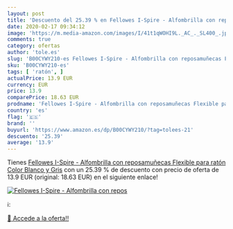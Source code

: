 ```yaml
---
layout: post
title: 'Descuento del 25.39 % en Fellowes I-Spire - Alfombrilla con repos'
date: 2020-02-17 09:34:12
image: 'https://m.media-amazon.com/images/I/41t1qWOHI9L._AC_._SL400_.jpg'
comments: true
category: ofertas
author: 'tole.es'
slug: 'B00CYWY210-es Fellowes I-Spire - Alfombrilla con reposamuñecas Flexible...'
sku: 'B00CYWY210-es'
tags: [ 'ratón', ]
actualPrice: 13.9 EUR
currency: EUR
price: 13.9
comparePrice: 18.63 EUR
prodname: 'Fellowes I-Spire - Alfombrilla con reposamuñecas Flexible para ratón  Color Blanco y Gris'
country: 'es'
flag: '🇪🇸'
brand: ''
buyurl: 'https://www.amazon.es/dp/B00CYWY210/?tag=tolees-21'
descuento: '25.39'
average: '13.9'
---
```


Tienes [Fellowes I-Spire - Alfombrilla con reposamuñecas Flexible para ratón  Color Blanco y Gris](https://www.amazon.es/dp/B00CYWY210/?tag=tolees-21) con un 25.39 % de descuento con precio de oferta de 13.9 EUR (original: 18.63 EUR) en el siguiente enlace!

[![Fellowes I-Spire - Alfombrilla con repos](https://m.media-amazon.com/images/I/41t1qWOHI9L._AC_._SL400_.jpg)](https://www.amazon.es/dp/B00CYWY210/?tag=tolees-21)

ℹ️:


[🛒 Accede a la oferta!!](https://www.amazon.es/dp/B00CYWY210/?tag=tolees-21)
